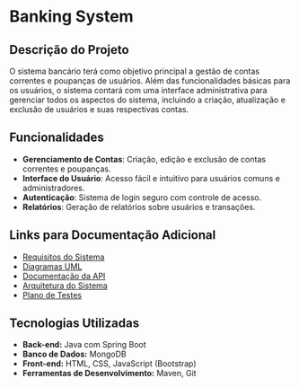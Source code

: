 # Banking System

## Descrição do Projeto
O sistema bancário terá como objetivo principal a gestão de contas correntes e poupanças de usuários. Além das funcionalidades básicas para os usuários, o sistema contará com uma interface administrativa para gerenciar todos os aspectos do sistema, incluindo a criação, atualização e exclusão de usuários e suas respectivas contas.

## Funcionalidades
- **Gerenciamento de Contas**: Criação, edição e exclusão de contas correntes e poupanças.
- **Interface do Usuário**: Acesso fácil e intuitivo para usuários comuns e administradores.
- **Autenticação**: Sistema de login seguro com controle de acesso.
- **Relatórios**: Geração de relatórios sobre usuários e transações.

## Links para Documentação Adicional

- [Requisitos do Sistema](docs/requisitos.md)
- [Diagramas UML](docs/uml.md)
- [Documentação da API](docs/api_documentacao.md)
- [Arquitetura do Sistema](docs/arquitetura.md)
- [Plano de Testes](docs/plano_de_testes.md)

## Tecnologias Utilizadas

- **Back-end:** Java com Spring Boot
- **Banco de Dados:** MongoDB
- **Front-end:** HTML, CSS, JavaScript (Bootstrap)
- **Ferramentas de Desenvolvimento:** Maven, Git